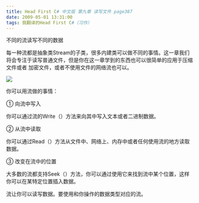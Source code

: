 ```yaml
---
title: Head First C# 中文版 第九章 读写文件 page387
date: 2009-05-01 13:31:00
tags: 我翻译的Head First C#（习作）
---
```

不同的流读写不同的数据

  

每一种流都是抽象类Stream的子类，很多内建类可以做不同的事情。这一章我们将会专注于读写普通文件，但是你在这一章学到的东西也可以很简单的应用于压缩文件或者
加密文件，或者不使用文件的网络流也可以。

  

![](https://p-blog.csdn.net/images/p_blog_csdn_net/cuipengfei1/EntryImages/20090501/2009-05-01_13-08-03.jpg)

你可以用流做的事情：

  

①  向流中写入

你可以通过流的Write（）方法来向其中写入文本或者二进制数据。

  

②  从流中读取

你可以通过Read（）方法从文件中、网络上、内存中或者任何使用流的地方读取数据。

  

③  改变在流中的位置

大多数的流都支持Seek（）方法，你可以通过使用它来找到流中某个位置，这样你可以在某特定位置插入数据。

  

流让你可以读写数据。要使用和你操作的数据类型对应的流。



